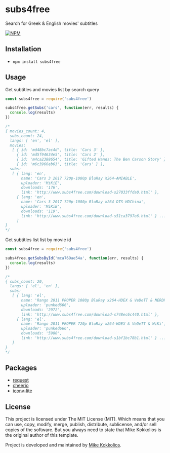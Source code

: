 # subs4free
Search for Greek & English movies' subtitles

[![NPM](https://nodei.co/npm/subs4free.png)](https://www.npmjs.com/package/subs4free)

## Installation
* `npm install subs4free`

## Usage

Get subtitles and movies list by search query

```javascript
const subs4free = require('subs4free')

subs4free.getSubs('cars', function(err, results) {
  console.log(results)
})

/*
{ movies_count: 4,
  subs_count: 24,
  langs: [ 'en', 'el' ],
  movies: 
   [ { id: 'md48bc7ac4d', title: 'Cars 3' },
     { id: 'md5f94634e5', title: 'Cars 2' },
     { id: 'm4ca2388654', title: 'Gifted Hands: The Ben Carson Story' },
     { id: 'm6c3966eb63', title: 'Cars' } ],
  subs: 
   [ { lang: 'en',
       name: 'Cars 3 2017 720p-1080p BluRay X264-AMIABLE',
       uploader: 'MiKiE',
       downloads: '176',
       link: 'http://www.subs4free.com/download-s27033ffda0.html' },
     { lang: 'en',
       name: 'Cars 3 2017 720p-1080p BluRay x264 DTS-HDChina',
       uploader: 'MiKiE',
       downloads: '119',
       link: 'http://www.subs4free.com/download-s51ca3797e6.html' } ...etc
     ]
}
*/
```

Get subtitles list list by movie id

```javascript
const subs4free = require('subs4free')

subs4free.getSubsById('mca769ae54a', function(err, results) {
  console.log(results)
})

/*
{ subs_count: 20,
  langs: [ 'el', 'en' ],
  subs: 
   [ { lang: 'el',
       name: 'Rango 2011 PROPER 1080p BluRay x264-HDEX & VeDeTT & NERDHD',
       uploader: 'punked666',
       downloads: '2972',
       link: 'http://www.subs4free.com/download-s748ec6c440.html' },
     { lang: 'el',
       name: 'Rango 2011 PROPER 720p BluRay x264-HDEX & VeDeTT & WiKi',
       uploader: 'punked666',
       downloads: '5980',
       link: 'http://www.subs4free.com/download-s1bf1bc78b1.html' } ...etc
   ]
}
*/
```

## Packages
* [request](https://github.com/request/request)
* [cheerio](https://github.com/cheeriojs/cheerio)
* [iconv-lite](https://github.com/ashtuchkin/iconv-lite)

## License
This project is licensed under The MIT License (MIT). Which means that you can use, copy, modify, merge, publish, distribute, sublicense, and/or sell copies of the software. But you always need to state that Mike Kokkolios is the original author of this template.

Project is developed and maintained by [Mike Kokkolios](https://www.linkedin.com/in/michael-kokkolios).
